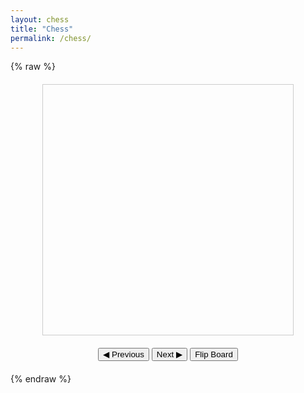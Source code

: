 ```yaml
---
layout: chess
title: "Chess"
permalink: /chess/
---
```


{% raw %}
<!-- Container for the board -->
<div id="chessboard" style="width: 400px; height: 400px; margin: 20px auto; border: 1px solid #ccc;"></div>

<!-- Controls -->
<div style="text-align: center; margin: 20px;">
  <button id="prev-move">◀ Previous</button>
  <button id="next-move">Next ▶</button>
  <button id="flip-board">Flip Board</button>
</div>

<!-- Error display -->
<div id="chess-error" style="color: red; text-align: center;"></div>

<!-- Load REQUIRED CSS first -->
<link rel="stylesheet" href="https://unpkg.com/@chrisoakman/chessboardjs@1.0.0/dist/chessboard-1.0.0.min.css">

<script>
// Error handling
function showError(msg) {
  document.getElementById('chess-error').textContent = msg;
  console.error(msg);
}

// Check if ChessboardJS loaded
if (typeof Chessboard === 'undefined') {
  showError("ChessboardJS failed to load - loading now...");
  // Dynamically load if failed
  const css = document.createElement('link');
  css.rel = 'stylesheet';
  css.href = 'https://unpkg.com/@chrisoakman/chessboardjs@1.0.0/dist/chessboard-1.0.0.min.css';
  document.head.appendChild(css);
  
  const script = document.createElement('script');
  script.src = 'https://unpkg.com/@chrisoakman/chessboardjs@1.0.0/dist/chessboard-1.0.0.min.js';
  script.onload = initChess;
  document.head.appendChild(script);
} else {
  initChess();
}

function initChess() {
  try {
    // Initialize only if elements exist
    if (!document.getElementById('chessboard')) {
      showError("Chessboard element not found");
      return;
    }

    const board = Chessboard('chessboard', {
      position: 'start',
      showErrors: 'console'
    });
    
    document.getElementById('flip-board').addEventListener('click', () => board.flip());
    console.log("Chessboard initialized successfully");
    
  } catch (e) {
    showError("Error initializing chessboard: " + e.message);
  }
}
</script>
{% endraw %}